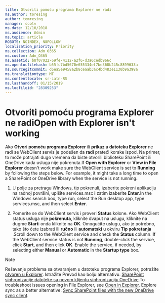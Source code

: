 ```yaml
---
title: Otvoriti pomoću programa Explorer ne radi
ms.author: toresing
author: tomresing
manager: scotv
ms.date: 12/10/2018
ms.audience: Admin
ms.topic: article
ROBOTS: NOINDEX, NOFOLLOW
localization_priority: Priority
ms.collection: Adm_O365
ms.custom: Adm_O365
ms.assetid: b8f07022-69fe-4112-a2f6-d3a6cedb966c
ms.openlocfilehash: b55fc7bd5670e655334ef7be368b245c8899633a
ms.sourcegitcommit: d6ea5e9458a2b8ceaab3ac4bd483e1130b9a398a
ms.translationtype: MT
ms.contentlocale: sr-Latn-RS
ms.lasthandoff: 01/15/2019
ms.locfileid: "28309253"
---
```

# <a name="open-with-explorer-isnt-working"></a><span data-ttu-id="7c5f0-102">Otvoriti pomoću programa Explorer ne radi</span><span class="sxs-lookup"><span data-stu-id="7c5f0-102">Open with Explorer isn't working</span></span>

<span data-ttu-id="7c5f0-p101">Ako **Otvori pomoću programa Explorer** ili **prikaz u datoteku Explorer** ne radi se WebClient servis je podešen da **radi** prateći korake ispod. Na primer, to može potrajati dugo vremena da biste otvorili biblioteku SharePoint ili OneDrive kada usluga nije pokrenuta.</span><span class="sxs-lookup"><span data-stu-id="7c5f0-p101">If **Open with Explorer** or **View in File Explorer** doesn't work make sure the WebClient service is set to **Running** by following the steps below. For example, it might take a long time to open a SharePoint or OneDrive library when the service is not running.</span></span> 
  
1. <span data-ttu-id="7c5f0-105">U polje za pretragu Windows, tip pokrenuli, izaberite pokreni aplikaciju na radnoj površini, upišite services.msc i zatim izaberite **Enter**.</span><span class="sxs-lookup"><span data-stu-id="7c5f0-105">In the Windows search box, type run, select the Run desktop app, type services.msc, and then select **Enter**.</span></span>
    
2. <span data-ttu-id="7c5f0-p102">Pomerite se do WebClient servis i proveri **Status** kolone. Ako WebClient status usluga nije **pokrenuta**, kliknite dvaput na uslugu, kliknite na dugme **Start**i onda kliknite na **OK**. Omogućite uslugu, ako je potrebno, tako što ćete izabrati ili **ručno** ili **automatski** u okviru **Tip pokretanja** .</span><span class="sxs-lookup"><span data-stu-id="7c5f0-p102">Scroll down to the WebClient service and check the **Status** column. If the WebClient service status is not **Running**, double-click the service, click **Start**, and then click **OK**. Enable the service, if needed, by selecting either **Manual** or **Automatic** in the **Startup type** box.</span></span> 
    
> [!NOTE]
> <span data-ttu-id="7c5f0-p103">Rešavanje problema sa otvaranjem u datoteku programa Explorer, potražite [otvoren u Explorer](https://go.microsoft.com/fwlink/?linkid=871665). Istražite Prevod kao bolju alternativu: [SharePoint sinhronizacije datoteke sa novom klijentu sinhronizaciju OneDrive](https://go.microsoft.com/fwlink/?linkid=871666).</span><span class="sxs-lookup"><span data-stu-id="7c5f0-p103">To troubleshoot issues opening in File Explorer, see [Open in Explorer](https://go.microsoft.com/fwlink/?linkid=871665). Explore sync as a better alternative: [Sync SharePoint files with the new OneDrive sync client](https://go.microsoft.com/fwlink/?linkid=871666).</span></span> 
  

